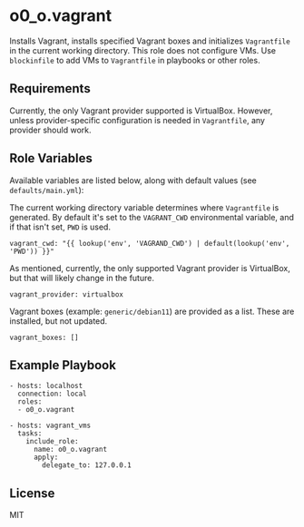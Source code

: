 o0_o.vagrant
=========

Installs Vagrant, installs specified Vagrant boxes and initializes `Vagrantfile` in the current working directory. This role does not configure VMs. Use `blockinfile` to add VMs to `Vagrantfile` in playbooks or other roles.

Requirements
------------

Currently, the only Vagrant provider supported is VirtualBox. However, unless provider-specific configuration is needed in `Vagrantfile`, any provider should work.

Role Variables
--------------

Available variables are listed below, along with default values (see `defaults/main.yml`):

The current working directory variable determines where `Vagrantfile` is generated. By default it's set to the `VAGRANT_CWD` environmental variable, and if that isn't set, `PWD` is used.

```
vagrant_cwd: "{{ lookup('env', 'VAGRAND_CWD') | default(lookup('env', 'PWD')) }}"
```

As mentioned, currently, the only supported Vagrant provider is VirtualBox, but that will likely change in the future.

```
vagrant_provider: virtualbox
```

Vagrant boxes (example: `generic/debian11`) are provided as a list. These are installed, but not updated.

```
vagrant_boxes: []
```

Example Playbook
----------------

```
- hosts: localhost
  connection: local
  roles:
  - o0_o.vagrant
```

```
- hosts: vagrant_vms
  tasks:
    include_role:
      name: o0_o.vagrant
      apply:
        delegate_to: 127.0.0.1
```

License
-------

MIT
